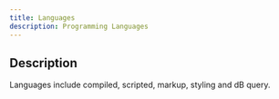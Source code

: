 ```yaml
---
title: Languages
description: Programming Languages
---
```


## Description

Languages include compiled, scripted, markup, styling and dB query.

